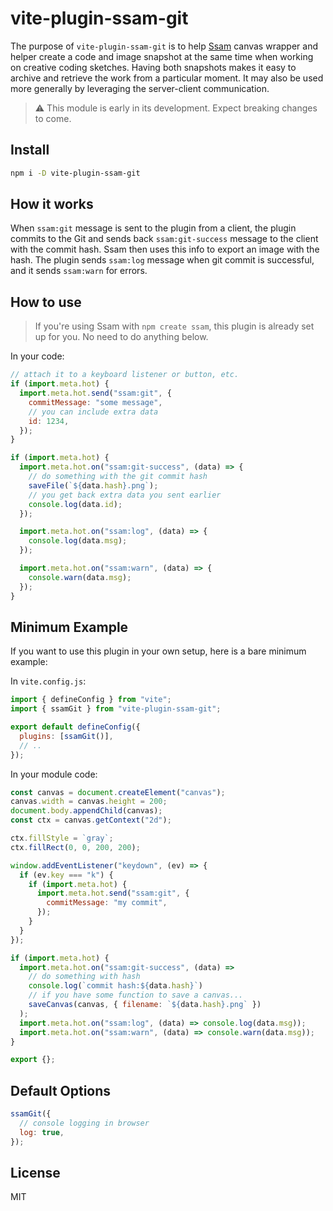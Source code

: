 # vite-plugin-ssam-git

The purpose of `vite-plugin-ssam-git` is to help [Ssam](https://github.com/cdaein/ssam) canvas wrapper and helper create a code and image snapshot at the same time when working on creative coding sketches. Having both snapshots makes it easy to archive and retrieve the work from a particular moment. It may also be used more generally by leveraging the server-client communication.

> ⚠️ This module is early in its development. Expect breaking changes to come.

## Install

```sh
npm i -D vite-plugin-ssam-git
```

## How it works

When `ssam:git` message is sent to the plugin from a client, the plugin commits to the Git and sends back `ssam:git-success` message to the client with the commit hash. Ssam then uses this info to export an image with the hash. The plugin sends `ssam:log` message when git commit is successful, and it sends `ssam:warn` for errors.

## How to use

> If you're using Ssam with `npm create ssam`, this plugin is already set up for you. No need to do anything below.

In your code:

```js
// attach it to a keyboard listener or button, etc.
if (import.meta.hot) {
  import.meta.hot.send("ssam:git", {
    commitMessage: "some message",
    // you can include extra data
    id: 1234,
  });
}

if (import.meta.hot) {
  import.meta.hot.on("ssam:git-success", (data) => {
    // do something with the git commit hash
    saveFile(`${data.hash}.png`);
    // you get back extra data you sent earlier
    console.log(data.id);
  });

  import.meta.hot.on("ssam:log", (data) => {
    console.log(data.msg);
  });

  import.meta.hot.on("ssam:warn", (data) => {
    console.warn(data.msg);
  });
}
```

## Minimum Example

If you want to use this plugin in your own setup, here is a bare minimum example:

In `vite.config.js`:

```js
import { defineConfig } from "vite";
import { ssamGit } from "vite-plugin-ssam-git";

export default defineConfig({
  plugins: [ssamGit()],
  // ..
});
```

In your module code:

```js
const canvas = document.createElement("canvas");
canvas.width = canvas.height = 200;
document.body.appendChild(canvas);
const ctx = canvas.getContext("2d");

ctx.fillStyle = `gray`;
ctx.fillRect(0, 0, 200, 200);

window.addEventListener("keydown", (ev) => {
  if (ev.key === "k") {
    if (import.meta.hot) {
      import.meta.hot.send("ssam:git", {
        commitMessage: "my commit",
      });
    }
  }
});

if (import.meta.hot) {
  import.meta.hot.on("ssam:git-success", (data) =>
    // do something with hash
    console.log(`commit hash:${data.hash}`)
    // if you have some function to save a canvas...
    saveCanvas(canvas, { filename: `${data.hash}.png` })
  );
  import.meta.hot.on("ssam:log", (data) => console.log(data.msg));
  import.meta.hot.on("ssam:warn", (data) => console.warn(data.msg));
}

export {};
```

## Default Options

```js
ssamGit({
  // console logging in browser
  log: true,
});
```

## License

MIT

